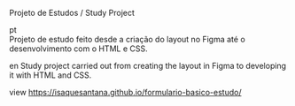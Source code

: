 Projeto de Estudos / Study Project

pt <br>
Projeto de estudo feito desde a criação do layout no Figma até o desenvolvimento com o HTML e CSS.

en
Study project carried out from creating the layout in Figma to developing it with HTML and CSS.

view
https://isaquesantana.github.io/formulario-basico-estudo/

